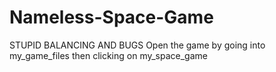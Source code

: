 # Nameless-Space-Game
STUPID BALANCING AND BUGS 
Open the game by going into my_game_files then clicking on my_space_game
